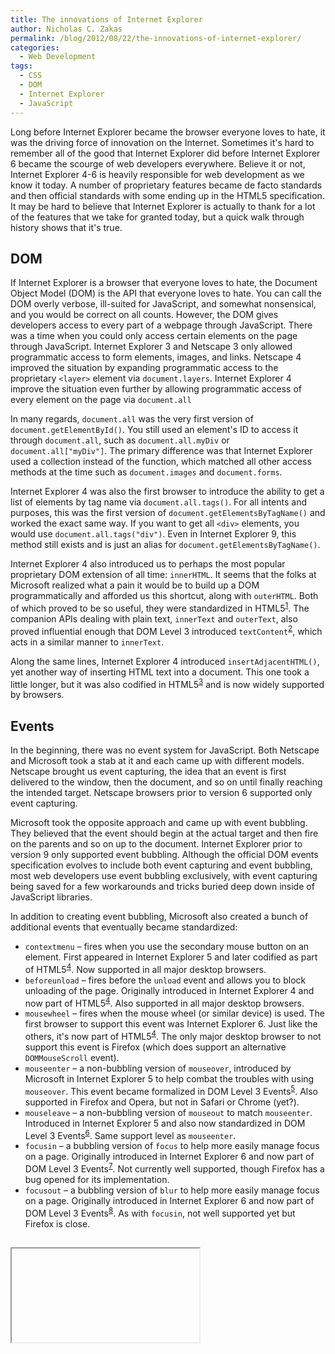 ```yaml
---
title: The innovations of Internet Explorer
author: Nicholas C. Zakas
permalink: /blog/2012/08/22/the-innovations-of-internet-explorer/
categories:
  - Web Development
tags:
  - CSS
  - DOM
  - Internet Explorer
  - JavaScript
---
```

Long before Internet Explorer became the browser everyone loves to hate, it was the driving force of innovation on the Internet. Sometimes it's hard to remember all of the good that Internet Explorer did before Internet Explorer 6 became the scourge of web developers everywhere. Believe it or not, Internet Explorer 4-6 is heavily responsible for web development as we know it today. A number of proprietary features became de facto standards and then official standards with some ending up in the HTML5 specification. It may be hard to believe that Internet Explorer is actually to thank for a lot of the features that we take for granted today, but a quick walk through history shows that it's true.

## DOM

If Internet Explorer is a browser that everyone loves to hate, the Document Object Model (DOM) is the API that everyone loves to hate. You can call the DOM overly verbose, ill-suited for JavaScript, and somewhat nonsensical, and you would be correct on all counts. However, the DOM gives developers access to every part of a webpage through JavaScript. There was a time when you could only access certain elements on the page through JavaScript. Internet Explorer 3 and Netscape 3 only allowed programmatic access to form elements, images, and links. Netscape 4 improved the situation by expanding programmatic access to the proprietary `<layer>` element via `document.layers`. Internet Explorer 4 improve the situation even further by allowing programmatic access of every element on the page via `document.all`

In many regards, `document.all` was the very first version of `document.getElementById()`. You still used an element's ID to access it through `document.all`, such as `document.all.myDiv` or `document.all["myDiv"]`. The primary difference was that Internet Explorer used a collection instead of the function, which matched all other access methods at the time such as `document.images` and `document.forms`.

Internet Explorer 4 was also the first browser to introduce the ability to get a list of elements by tag name via `document.all.tags()`. For all intents and purposes, this was the first version of `document.getElementsByTagName()` and worked the exact same way. If you want to get all `<div>` elements, you would use `document.all.tags("div")`. Even in Internet Explorer 9, this method still exists and is just an alias for `document.getElementsByTagName()`.

Internet Explorer 4 also introduced us to perhaps the most popular proprietary DOM extension of all time: `innerHTML`. It seems that the folks at Microsoft realized what a pain it would be to build up a DOM programmatically and afforded us this shortcut, along with `outerHTML`. Both of which proved to be so useful, they were standardized in HTML5<sup>[1]</sup>. The companion APIs dealing with plain text, `innerText` and `outerText`, also proved influential enough that DOM Level 3 introduced `textContent`<sup>[2]</sup>, which acts in a similar manner to `innerText`.

Along the same lines, Internet Explorer 4 introduced `insertAdjacentHTML()`, yet another way of inserting HTML text into a document. This one took a little longer, but it was also codified in HTML5<sup>[3]</sup> and is now widely supported by browsers.

## Events

In the beginning, there was no event system for JavaScript. Both Netscape and Microsoft took a stab at it and each came up with different models. Netscape brought us event capturing, the idea that an event is first delivered to the window, then the document, and so on until finally reaching the intended target. Netscape browsers prior to version 6 supported only event capturing.

Microsoft took the opposite approach and came up with event bubbling. They believed that the event should begin at the actual target and then fire on the parents and so on up to the document. Internet Explorer prior to version 9 only supported event bubbling. Although the official DOM events specification evolves to include both event capturing and event bubbling, most web developers use event bubbling exclusively, with event capturing being saved for a few workarounds and tricks buried deep down inside of JavaScript libraries.

In addition to creating event bubbling, Microsoft also created a bunch of additional events that eventually became standardized:

  * `contextmenu` &#8211; fires when you use the secondary mouse button on an element. First appeared in Internet Explorer 5 and later codified as part of HTML5<sup>[4]</sup>. Now supported in all major desktop browsers. 
  * `beforeunload` &#8211; fires before the `unload` event and allows you to block unloading of the page. Originally introduced in Internet Explorer 4 and now part of HTML5<sup>[4]</sup>. Also supported in all major desktop browsers.
  * `mousewheel` &#8211; fires when the mouse wheel (or similar device) is used. The first browser to support this event was Internet Explorer 6. Just like the others, it's now part of HTML5<sup>[4]</sup>. The only major desktop browser to not support this event is Firefox (which does support an alternative `DOMMouseScroll` event).
  * `mouseenter` &#8211; a non-bubbling version of `mouseover`, introduced by Microsoft in Internet Explorer 5 to help combat the troubles with using `mouseover`. This event became formalized in DOM Level 3 Events<sup>[5]</sup>. Also supported in Firefox and Opera, but not in Safari or Chrome (yet?).
  * `mouseleave` &#8211; a non-bubbling version of `mouseout` to match `mouseenter`. Introduced in Internet Explorer 5 and also now standardized in DOM Level 3 Events<sup>[6]</sup>. Same support level as `mouseenter`.
  * `focusin` &#8211; a bubbling version of `focus` to help more easily manage focus on a page. Originally introduced in Internet Explorer 6 and now part of DOM Level 3 Events<sup>[7]</sup>. Not currently well supported, though Firefox has a bug opened for its implementation.
  * `focusout` &#8211; a bubbling version of `blur` to help more easily manage focus on a page. Originally introduced in Internet Explorer 6 and now part of DOM Level 3 Events<sup>[8]</sup>. As with `focusin`, not well supported yet but Firefox is close.

## <iframe>

Frames were initially introduced by Netscape Navigator 2 as a proprietary feature. This included `<frameset>`, `<frame>`, and `<noframes>`. The idea behind this feature was pretty simple: at the time, everyone was using modems and roundtrips to the server were quite expensive. The main use case was to provide one frame with navigational elements that would only be loaded once, and another frame that could be controlled by the navigation and changed separately. Saving server render time and data transfer by having navigation as a separate page was a huge win at the time.

Internet Explorer 3 supported frames as well, since they were becoming quite popular on the web. However, Microsoft added its own proprietary tag to that functionality: `<iframe>`. The basic idea behind this element was to embed a page within another page. Whereas Netscape's implementation required you to create three pages to have static navigation (the navigation page, the content page, and the frameset page), you could create the same functionality in Internet Explorer using only two pages (the primary page including navigation, and the content page within the `<iframe>`). Initially, this was one of the major battlegrounds between Internet Explorer and Netscape Navigator.

The `<iframe>` started to become more popular because it was less work than creating framesets. Netscape countered by introducing `<ilayer>` in version 4, which had very similar features to `<iframe>`. Of course, the `<iframe>` won out and is now an important part of web development. Both Netscape's frames and Microsoft's `<iframe>` were standardized in HTML 4, but Netscape's frames were later obsoleted (deprecated) in HTML5.

## XML and Ajax

Although XML isn't used nearly as much in the web today as many thought it would be, Internet Explorer also led the way with XML support. It was the first browser to support client-side XML parsing and XSLT transformation in JavaScript. Unfortunately, it did so through ActiveX objects representing XML documents and XSLT processors. The folks at Mozilla clearly thought there was something there because they invented similar functionality in the form of `DOMParser`, `XMLSerializer`, and `XSLTProcessor`. The first two are now part of HTML5<sup>[9]</sup>. Although the standards-based JavaScript XML handling is quite different than Internet Explorer's version, it was undoubtedly influenced by IE.

The client-side XML handling was all part of Internet Explorer's implementation of `XMLHttpRequest`, first introduced as an ActiveX object in Internet Explorer 5. The idea was to enable retrieval of XML documents from the server in a webpage and allow JavaScript to manipulate that XML as a DOM. Internet Explorer's version requires you to use `new ActiveXObject("MSXML2.XMLHttp")`, also making it reliant upon version strings and making developers jump through hoops to test and use the most recent version. Once again, Firefox came along and cleaned up the mess up by creating a then-proprietary `XMLHttpRequest` object that duplicated the interface of Internet Explorer's version exactly. Other browsers then copied Firefox's implementation, ultimately leading to Internet Explorer 7 creating an ActiveX-free version as well. Of course, `XMLHttpRequest` was the driving force behind the Ajax revolution that got everybody excited about JavaScript.

## CSS

When you think of CSS, you probably don't think much about Internet Explorer. After all, it's the one that tends to lag behind in CSS support (at least up to Internet Explorer 10). However, Internet Explorer 3 was the first browser to implement CSS. At the time, Netscape was pursuing an alternate proposal, JavaScript Style Sheets (JSSS)<sup>[10]</sup>. As the name suggested, this proposal used JavaScript to define stylistic information about the page. Netscape 4 introduced JSSS and CSS, a full version behind Internet Explorer. The CSS implementation was less than stellar, often translating styles into JSSS in order to apply them properly<sup>[11]</sup>. That also meant that if JavaScript was disabled, CSS didn't work in Netscape 4.

While Internet Explorer's implementation of CSS was limited to font family, font size, colors, backgrounds, and margins, the implementation was solid and usable. Meanwhile, Netscape 4&#8242;s implementation was buggy and hard to work with. Yes, in some small way, Internet Explorer led to the success of CSS.

The box model, an important foundation of CSS, was heavily influenced by Internet Explorer. Their first implementation in Internet Explorer 5 interpreted `width` and `height` to mean that the element should be that size in total, including padding and border. This came to be known as `border-box` sizing. The W3C decided that the appropriate box sizing method was `content-box`, where `width` and `height` specified only the size of the box in which the content lived so that padding and border added size to the element. While Internet Explorer switched its standards mode to use the `content-box` approach to match the standard, Internet Explorer 8 introduced the `box-sizing` property as a way for developers to switch back to the `border-box` model. Of course, `box-sizing` was standardized in CSS3<sup>[12]</sup> and some, most notably Paul Irish, recommend that you should change your default `box-sizing` to `border-box`<sup>[13]</sup>.

Internet Explorer also brought us other CSS innovations that ended up being standardized:

  * `text-overflow` &#8211; used to show ellipses when text is larger than its container. First appeared in Internet Explorer 6 and standardized in CSS3<sup>[14]</sup>. Now supported in all major browsers.
  * `overflow-x` and `overflow-y` &#8211; allows you to control overflow in two separate directions of the container. This property first appeared in Internet Explorer 5 and later was formalized in CSS3<sup>[15]</sup>. Now supported in all major browsers.
  * `word-break` &#8211; used to specify line breaking rules between words. Originally in Internet Explorer 5.5 and now standardized in CSS3<sup>[16]</sup>. Supported in all major browsers except Opera.
  * `word-wrap` &#8211; specifies whether the browser should break lines in the middle of words are not. First created for Internet Explorer 5.5 and now standardized in CSS3 as `overflow-wrap`<sup>[17]</sup>, although all major browsers support it as `word-wrap`.

Additionally, many of the new CSS3 visual effects have Internet Explorer to thank for laying the groundwork. Internet Explorer 4 introduced the proprietary `filter` property making it the first browser capable of:

  * Generating gradients from CSS instructions (CSS3: gradients)
  * Creating semitransparent elements with an alpha filter (CSS3: `opacity` and RGBA)
  * Rotating an element an arbitrary number of degrees (CSS3: `transform` with `rotate()`)
  * Applying a drop shadow to an element (CSS3: `box-shadow`)
  * Applying a matrix transform to an element (CSS3: `transform` with `matrix()`)

Additionally, Internet Explorer 4 had a feature called transitions, which allowed you to create some basic animation on the page using filters. The transitions were mostly based on the transitions commonly available in PowerPoint at the time, such as fading in or out, checkerboard, and so on<sup>[18]</sup>. 

All of these capabilities are featured in CSS3 in one way or another. It's pretty amazing that Internet Explorer 4, released in 1997, had all of these capabilities and we are now just starting to get the same capabilities in other browsers.

## Other HTML5 contributions

There is a lot of HTML5 that comes directly out of Internet Explorer and the APIs introduced. Here are some that have not yet been mentioned in this post:

  * **Drag and Drop** &#8211; one of the coolest parts of HTML5 is the definition of native drag-and-drop<sup>[19]</sup>. This API originated in Internet Explorer 5 and has been described, with very few changes, in HTML5. The main difference is the addition of the `draggable` attribute to mark arbitrary elements as draggable (Internet Explorer used a JavaScript call, `element.dragDrop()` to do this). Other than that, the API closely mirrors the original and is now supported in all major desktop browsers.
  * **Clipboard Access** &#8211; now split out from HTML5 into its own spec<sup>[20]</sup>, grants the browser access to the clipboard in certain situations. This API originally appeared in Internet Explorer 6 and was then copied by Safari, who moved `clipboardData` off of the `window` object and onto the `event` object for clipboard events. Safari's change was kept as part of the HTML5 version and clipboard access is now available in all major desktop browsers except for Opera.
  * **Rich Text Editing** &#8211; rich text editing using `designMode` was introduced in Internet Explorer 4 because Microsoft wanted a better text editing experience for Hotmail users. Later, Internet Explorer 5.5 introduced `contentEditable` As a lighter weight way of doing rich text editing. Along with both of these came the dreaded `execCommand()` method and its associated methods. For better or worse, this API for rich text editing was standardized in HTML5<sup>[21]</sup> and is currently supported in all major desktop browsers as well as Mobile Safari and the Android browser.

## Conclusion

While it's easy and popular to poke at Internet Explorer, in reality, we wouldn't have the web as we know it today if not for its contributions. Where would the web be without `XMLHttpRequest` and `innerHTML`? Those were the very catalysts for the Ajax revolution of web applications, upon which a lot of the new capabilities have been built. It seems funny to look back at the browser that has become a &#8220;bad guy&#8221; of the Internet and see that we wouldn't be where we are today without it.

Yes, Internet Explorer had its flaws, but for most of the history of the Internet it was the browser that was pushing technology forward. Now that were in a period with massive browser competition and innovation, it's easy to forget where we all came from. So the next time you run into people who work on Internet Explorer, instead of hurling insults and tomatoes, say thanks for helping to make the Internet what it is today and for making web developers one of the most important jobs in the world.

**Update (23-August-2012):** Added mention of `box-sizing` per Sergio's comment. Added mention of `<iframe>` per Paul's comment.

**Update (10-September-2012):** Added mention of Internet Explorer 3 support for margins based on Chris' comment.

## Translations

  * [Spanish][1]

## References

  1. [innerHTML in HTML5][2]
  2. [textContent in DOM Level 3][3]
  3. [insertAdjacentHTML() in HTML5][4]
  4. [Event Handlers on Elements][5] (HTML5)
  5. [mouseenter][6] (DOM Level 3 Events)
  6. [mouseleave][7] (DOM Level 3 Events)
  7. [focusin][8] (DOM Level 3 Events)
  8. [focusout][9] (DOM Level 3 Events)
  9. [DOMParser interface][10] (HTML5) 
 10. [JavaScript Style Sheets][11] (Wikipedia)
 11. [The CSS Saga][12] by Håkon Wium Lie and Bert Bos
 12. [box-sizing property][13] (CSS3 UI)
 13. [* { box-sizing: border-box } FTW][14] (Paul Irish)
 14. [text-overflow property][15] (CSS3 UI)
 15. [overflow-x and overflow-y][16] (CSS3 Box)
 16. [word-break][17] (CSS3 Text)
 17. [overflow-wrap/word-wrap][18] (CSS3 Text)
 18. [Introduction to Filters and Transitions][19] (MSDN)
 19. [Drag and Drop][20] (HTML5)
 20. [Clipboard API and Events][21] (HTML5)
 21. [User Interaction &#8211; Editing][22] (HTML5)

 [1]: http://www.desarrolloweb.com/articulos/innovaciones-internet-explorer.html
 [2]: http://www.w3.org/TR/html5/apis-in-html-documents.html#innerhtml
 [3]: http://www.w3.org/TR/DOM-Level-3-Core/core.html#Node3-textContent
 [4]: http://html5.org/specs/dom-parsing.html#insertadjacenthtml()
 [5]: http://www.whatwg.org/specs/web-apps/current-work/multipage/webappapis.html#event-handlers-on-elements,-document-objects,-and-window-objects
 [6]: http://www.w3.org/TR/DOM-Level-3-Events/#event-type-mouseenter
 [7]: http://www.w3.org/TR/DOM-Level-3-Events/#event-type-mouseleave
 [8]: http://www.w3.org/TR/DOM-Level-3-Events/#event-type-focusIn
 [9]: http://www.w3.org/TR/DOM-Level-3-Events/#event-type-focusOut
 [10]: http://html5.org/specs/dom-parsing.html#the-domparser-interface
 [11]: http://en.wikipedia.org/wiki/JavaScript_Style_Sheets
 [12]: http://www.w3.org/Style/LieBos2e/history/
 [13]: http://dev.w3.org/csswg/css3-ui/#box-sizing
 [14]: http://paulirish.com/2012/box-sizing-border-box-ftw/
 [15]: http://www.w3.org/TR/css3-ui/#text-overflow0
 [16]: http://dev.w3.org/csswg/css3-box/#overflow-x
 [17]: http://dev.w3.org/csswg/css3-text/#word-break
 [18]: http://dev.w3.org/csswg/css3-text/#word-wrap
 [19]: http://msdn.microsoft.com/en-us/library/ms532847(v=vs.85).aspx
 [20]: http://www.w3.org/TR/html5/dnd.html#dnd
 [21]: http://dev.w3.org/2006/webapi/clipops/
 [22]: http://www.w3.org/TR/html5/editing.html#editing-0
